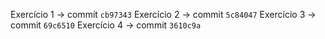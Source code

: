Exercício 1 -> commit `cb97343`
Exercício 2 -> commit `5c84047`
Exercício 3 -> commit `69c6510`
Exercício 4 -> commit `3610c9a`